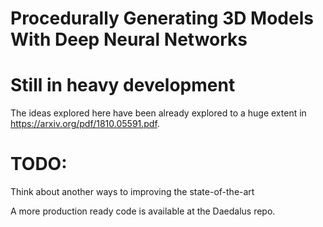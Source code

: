 # Procedurally Generating 3D Models With Deep Neural Networks
# Still in heavy development
The ideas explored here have been already explored to a huge extent in https://arxiv.org/pdf/1810.05591.pdf.
# TODO:
Think about another ways to improving the state-of-the-art

A more production ready code is available at the Daedalus repo.


